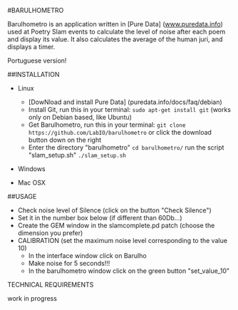#BARULHOMETRO


Barulhometro is an application written in [Pure Data] (www.puredata.info) used at Poetry Slam events to calculate the level of noise after each poem and display its value. It also calculates the average of the human juri, and displays a timer.

Portuguese version!

##INSTALLATION

* Linux
  * [DowNload and install Pure Data] (puredata.info/docs/faq/debian)
  * Install Git, run this in your terminal:
    `sudo apt-get install git` (works only on Debian based, like Ubuntu)
  * Get Barulhometro, run this in your terminal: 
    `git clone https://github.com/LabIO/barulhometro`
    or click the download button down on the right
  * Enter the directory "barulhometro"
    `cd barulhometro/`
    run the script "slam_setup.sh"
    `./slam_setup.sh`
     
    
* Windows

* Mac OSX


##USAGE
* Check noise level of Silence (click on the button "Check Silence")
* Set it in the number box below (if different than 60Db...)
* Create the GEM window in the slamcomplete.pd patch (choose the dimension you prefer)
* CALIBRATION (set the maximum noise level corresponding to the value 10)
  * In the interface window click on Barulho   
  * Make noise for 5 seconds!!!
  * In the barulhometro window click on the green button "set_value_10"

TECHNICAL REQUIREMENTS



work in progress


